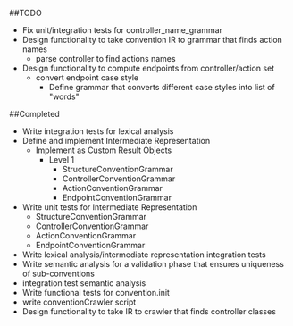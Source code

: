 ##TODO

* Fix unit/integration tests for controller_name_grammar
* Design functionality to take convention IR to grammar that finds action names
  * parse controller to find actions names
* Design functionality to compute endpoints from controller/action set
  * convert endpoint case style
    * Define grammar that converts different case styles into list of "words"

##Completed

* Write integration tests for lexical analysis
* Define and implement Intermediate Representation
  * Implement as Custom Result Objects
    * Level 1
      * StructureConventionGrammar
      * ControllerConventionGrammar
      * ActionConventionGrammar
      * EndpointConventionGrammar
* Write unit tests for Intermediate Representation
  * StructureConventionGrammar
  * ControllerConventionGrammar
  * ActionConventionGrammar
  * EndpointConventionGrammar
* Write lexical analysis/intermediate representation integration tests
* Write semantic analysis for a validation phase that ensures uniqueness of sub-conventions
* integration test semantic analysis
* Write functional tests for convention.init
* write conventionCrawler script
* Design functionality to take IR to crawler that finds controller classes

